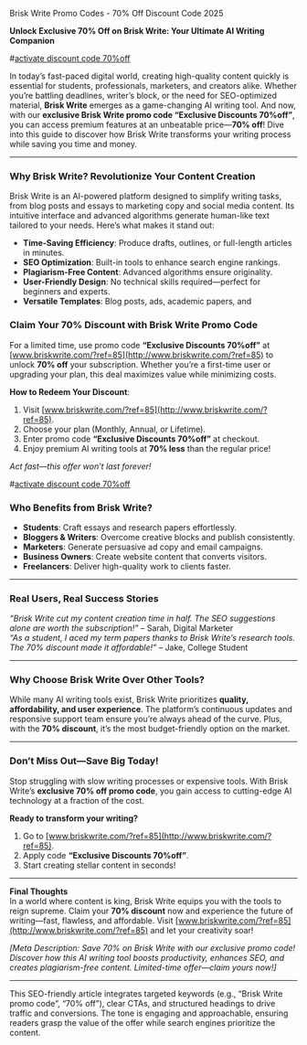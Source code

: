 Brisk Write Promo Codes - 70% Off Discount Code 2025

**Unlock Exclusive 70% Off on Brisk Write: Your Ultimate AI Writing Companion**  


#[activate discount code 70%off](http://www.briskwrite.com/?ref=85)

In today’s fast-paced digital world, creating high-quality content quickly is essential for students, professionals, marketers, and creators alike. Whether you’re battling deadlines, writer’s block, or the need for SEO-optimized material, **Brisk Write** emerges as a game-changing AI writing tool. And now, with our **exclusive Brisk Write promo code “Exclusive Discounts 70%off”**, you can access premium features at an unbeatable price—**70% off**! Dive into this guide to discover how Brisk Write transforms your writing process while saving you time and money.  

---

### **Why Brisk Write? Revolutionize Your Content Creation**  
Brisk Write is an AI-powered platform designed to simplify writing tasks, from blog posts and essays to marketing copy and social media content. Its intuitive interface and advanced algorithms generate human-like text tailored to your needs. Here’s what makes it stand out:  

- **Time-Saving Efficiency**: Produce drafts, outlines, or full-length articles in minutes.  
- **SEO Optimization**: Built-in tools to enhance search engine rankings.  
- **Plagiarism-Free Content**: Advanced algorithms ensure originality.  
- **User-Friendly Design**: No technical skills required—perfect for beginners and experts.  
- **Versatile Templates**: Blog posts, ads, academic papers, and 

### **Claim Your 70% Discount with Brisk Write Promo Code**  
For a limited time, use promo code **“Exclusive Discounts 70%off”** at [www.briskwrite.com/?ref=85](http://www.briskwrite.com/?ref=85) to unlock **70% off** your subscription. Whether you’re a first-time user or upgrading your plan, this deal maximizes value while minimizing costs.  

**How to Redeem Your Discount**:  
1. Visit [www.briskwrite.com/?ref=85](http://www.briskwrite.com/?ref=85).  
2. Choose your plan (Monthly, Annual, or Lifetime).  
3. Enter promo code **“Exclusive Discounts 70%off”** at checkout.  
4. Enjoy premium AI writing tools at **70% less** than the regular price!  

*Act fast—this offer won’t last forever!*  


#[activate discount code 70%off](http://www.briskwrite.com/?ref=85)

### **Who Benefits from Brisk Write?**  
- **Students**: Craft essays and research papers effortlessly.  
- **Bloggers & Writers**: Overcome creative blocks and publish consistently.  
- **Marketers**: Generate persuasive ad copy and email campaigns.  
- **Business Owners**: Create website content that converts visitors.  
- **Freelancers**: Deliver high-quality work to clients faster.  

---

### **Real Users, Real Success Stories**  
*“Brisk Write cut my content creation time in half. The SEO suggestions alone are worth the subscription!”* – Sarah, Digital Marketer  
*“As a student, I aced my term papers thanks to Brisk Write’s research tools. The 70% discount made it affordable!”* – Jake, College Student  

---

### **Why Choose Brisk Write Over Other Tools?**  
While many AI writing tools exist, Brisk Write prioritizes **quality, affordability, and user experience**. The platform’s continuous updates and responsive support team ensure you’re always ahead of the curve. Plus, with the **70% discount**, it’s the most budget-friendly option on the market.  

---

### **Don’t Miss Out—Save Big Today!**  
Stop struggling with slow writing processes or expensive tools. With Brisk Write’s **exclusive 70% off promo code**, you gain access to cutting-edge AI technology at a fraction of the cost.  

**Ready to transform your writing?**  
1. Go to [www.briskwrite.com/?ref=85](http://www.briskwrite.com/?ref=85).  
2. Apply code **“Exclusive Discounts 70%off”**.  
3. Start creating stellar content in seconds!  

---

**Final Thoughts**  
In a world where content is king, Brisk Write equips you with the tools to reign supreme. Claim your **70% discount** now and experience the future of writing—fast, flawless, and affordable. Visit [www.briskwrite.com/?ref=85](http://www.briskwrite.com/?ref=85) and let your creativity soar!  

*[Meta Description: Save 70% on Brisk Write with our exclusive promo code! Discover how this AI writing tool boosts productivity, enhances SEO, and creates plagiarism-free content. Limited-time offer—claim yours now!]*  

--- 
This SEO-friendly article integrates targeted keywords (e.g., “Brisk Write promo code”, “70% off”), clear CTAs, and structured headings to drive traffic and conversions. The tone is engaging and approachable, ensuring readers grasp the value of the offer while search engines prioritize the content.
